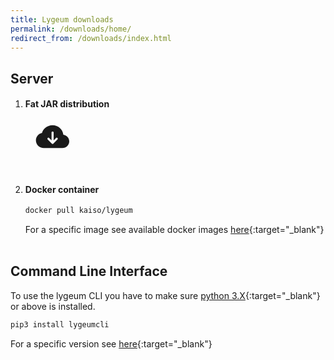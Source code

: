 ```yaml
---
title: Lygeum downloads
permalink: /downloads/home/
redirect_from: /downloads/index.html
---
```


## Server
1. #### Fat JAR distribution

    <a href='https://github.com/kaiso/lygeum/releases/download/v1.1.0/lygeum-server-1.1.0.jar'>
        <svg xmlns="http://www.w3.org/2000/svg" width="100" height="50" fill="currentColor" class="bi bi-cloud-arrow-down-fill" viewBox="0 0 20 15">
          <path d="M8 2a5.53 5.53 0 0 0-3.594 1.342c-.766.66-1.321 1.52-1.464 2.383C1.266 6.095 0 7.555 0 9.318 0 11.366 1.708 13 3.781 13h8.906C14.502 13 16 11.57 16 9.773c0-1.636-1.242-2.969-2.834-3.194C12.923 3.999 10.69 2 8 2zm2.354 6.854-2 2a.5.5 0 0 1-.708 0l-2-2a.5.5 0 1 1 .708-.708L7.5 9.293V5.5a.5.5 0 0 1 1 0v3.793l1.146-1.147a.5.5 0 0 1 .708.708z"/>
        </svg>
    </a>

<br>

2.  #### Docker container
    ```bash
    docker pull kaiso/lygeum
    ```
    For a specific image see available docker images [here](https://hub.docker.com/r/kaiso/lygeum){:target="_blank"}
<br><br>

## Command Line Interface
   To use the lygeum CLI you have to make sure [python 3.X](https://www.python.org/){:target="_blank"} or above is installed.
   ```bash
   pip3 install lygeumcli
   ```
   For a specific version see [here](https://pypi.org/project/lygeumcli/){:target="_blank"}
